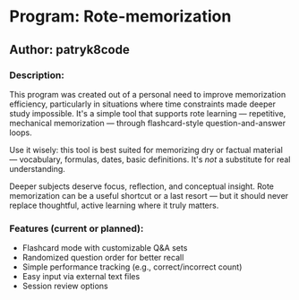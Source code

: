 
 # Program: Rote-memorization
 ## Author: patryk8code
 
### Description:
   This program was created out of a personal need to improve memorization efficiency,
   particularly in situations where time constraints made deeper study impossible.
   It's a simple tool that supports rote learning — repetitive, mechanical memorization —
   through flashcard-style question-and-answer loops.
 
  Use it wisely: this tool is best suited for memorizing dry or factual material —
  vocabulary, formulas, dates, basic definitions. 
  It's *not* a substitute for real understanding.
  
  Deeper subjects deserve focus, reflection, and conceptual insight.
  Rote memorization can be a useful shortcut or a last resort — 
  but it should never replace thoughtful, active learning where it truly matters.
 
### Features (current or planned):
  - Flashcard mode with customizable Q&A sets
  - Randomized question order for better recall
  - Simple performance tracking (e.g., correct/incorrect count)
  - Easy input via external text files
  - Session review options
 
